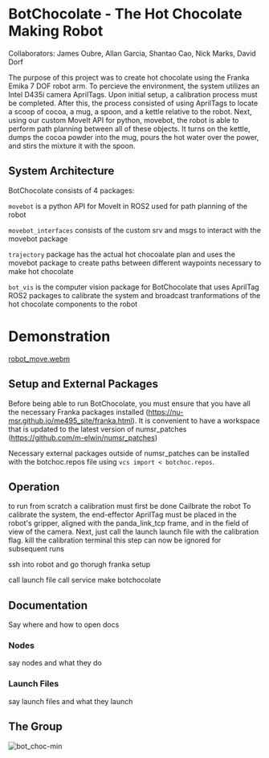 # BotChocolate - The Hot Chocolate Making Robot
Collaborators: James Oubre, Allan Garcia, Shantao Cao, Nick Marks, David Dorf


The purpose of this project was to create hot chocolate using the Franka Emika 7 DOF robot arm. To 
percieve the environment, the system utilizes an Intel D435i camera AprilTags. Upon initial setup, a
calibration process must be completed. After this, the process consisted of using AprilTags to 
locate a scoop of cocoa, a mug, a spoon, and a kettle relative to the robot. Next, using our custom 
MoveIt API for python, movebot, the robot is able to perform path planning between all of these 
objects. It turns on the kettle, dumps the cocoa powder into the mug, pours the hot water over the 
power, and stirs the mixture it with the spoon.

## System Architecture
BotChocolate consists of 4 packages:

`movebot` is a python API for MoveIt in ROS2 used for path planning of the robot

`movebot_interfaces` consists of the custom srv and msgs to interact with the movebot package

`trajectory` package has the actual hot chocoalate plan and uses the movebot package to create paths
between different waypoints necessary to make hot chocolate

`bot_vis` is the computer vision package for BotChocolate that uses AprilTag ROS2 packages to calibrate
the system and broadcast tranformations of the hot chocolate components to the robot

# Demonstration

[robot_move.webm]()

## Setup and External Packages
Before being able to run BotChocolate, you must ensure that you have all the necessary Franka 
packages installed (https://nu-msr.github.io/me495_site/franka.html).
It is convenient to have a workspace that is updated to the latest version of numsr_patches (https://github.com/m-elwin/numsr_patches)

Necessary external packages outside of numsr_patches can be installed with the botchoc.repos file using
`vcs import < botchoc.repos`.

## Operation 
to run from scratch a calibration must first be done
Cailbrate the robot
To calibrate the system, the end-effector AprilTag must be placed in the robot's gripper, aligned with the panda_link_tcp frame, and in the field of view of the camera. Next, just call the launch launch file with the calibration flag.
kill the calibration terminal
this step can now be ignored for subsequent runs

ssh into robot and go thorugh franka setup

call launch file
call service
make botchocolate

## Documentation

Say where and how to open docs

### Nodes
say nodes and what they do

### Launch Files
say launch files and what they launch

## The Group

![bot_choc-min](https://user-images.githubusercontent.com/46512429/206768445-4503edc2-2075-48b4-baf7-e6dc7bd3ca86.png)

